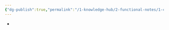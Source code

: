 ```yaml
---
{"dg-publish":true,"permalink":"/1-knowledge-hub/2-functional-notes/1-career-notes/3-tstps-kaniha-technical-notes/5-offsite-systems/ct/ct-fan-notes/","noteIcon":""}
---
```


- 